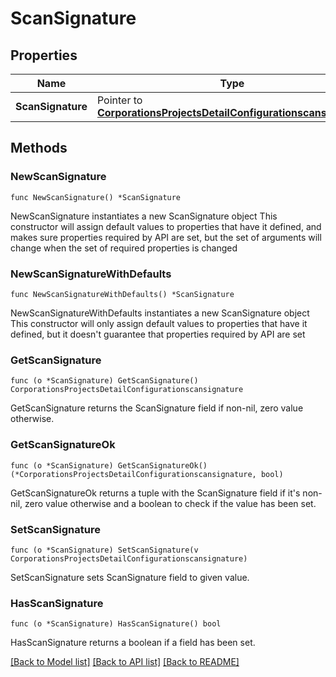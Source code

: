 # ScanSignature

## Properties

Name | Type | Description | Notes
------------ | ------------- | ------------- | -------------
**ScanSignature** | Pointer to [**CorporationsProjectsDetailConfigurationscansignature**](CorporationsProjectsDetailConfigurationscansignature.md) |  | [optional] 

## Methods

### NewScanSignature

`func NewScanSignature() *ScanSignature`

NewScanSignature instantiates a new ScanSignature object
This constructor will assign default values to properties that have it defined,
and makes sure properties required by API are set, but the set of arguments
will change when the set of required properties is changed

### NewScanSignatureWithDefaults

`func NewScanSignatureWithDefaults() *ScanSignature`

NewScanSignatureWithDefaults instantiates a new ScanSignature object
This constructor will only assign default values to properties that have it defined,
but it doesn't guarantee that properties required by API are set

### GetScanSignature

`func (o *ScanSignature) GetScanSignature() CorporationsProjectsDetailConfigurationscansignature`

GetScanSignature returns the ScanSignature field if non-nil, zero value otherwise.

### GetScanSignatureOk

`func (o *ScanSignature) GetScanSignatureOk() (*CorporationsProjectsDetailConfigurationscansignature, bool)`

GetScanSignatureOk returns a tuple with the ScanSignature field if it's non-nil, zero value otherwise
and a boolean to check if the value has been set.

### SetScanSignature

`func (o *ScanSignature) SetScanSignature(v CorporationsProjectsDetailConfigurationscansignature)`

SetScanSignature sets ScanSignature field to given value.

### HasScanSignature

`func (o *ScanSignature) HasScanSignature() bool`

HasScanSignature returns a boolean if a field has been set.


[[Back to Model list]](../README.md#documentation-for-models) [[Back to API list]](../README.md#documentation-for-api-endpoints) [[Back to README]](../README.md)


